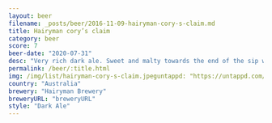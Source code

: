 ```yaml
---
layout: beer
filename: _posts/beer/2016-11-09-hairyman-cory-s-claim.md
title: Hairyman cory’s claim
category: beer
score: 7
beer-date: "2020-07-31"
desc: "Very rich dark ale. Sweet and malty towards the end of the sip with a bit of nuttiness"
permalink: /beer/:title.html
img: /img/list/hairyman-cory-s-claim.jpeguntappd: "https://untappd.com/b/hairyman-brewery-corys-claim/1726808"
country: "Australia"
brewery: "Hairyman Brewery"
breweryURL: "breweryURL"
style: "Dark Ale"
---
```

